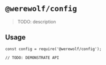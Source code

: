# `@werewolf/config`

> TODO: description

## Usage

```
const config = require('@werewolf/config');

// TODO: DEMONSTRATE API
```
